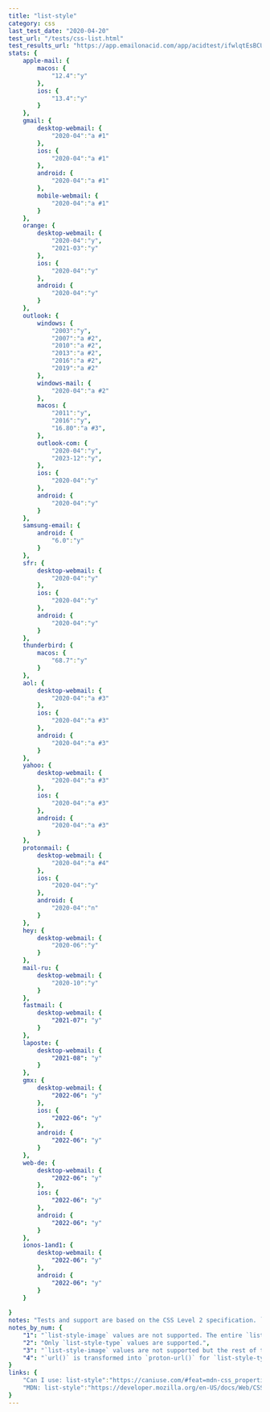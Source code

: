 ```yaml
---
title: "list-style"
category: css
last_test_date: "2020-04-20"
test_url: "/tests/css-list.html"
test_results_url: "https://app.emailonacid.com/app/acidtest/ifwlqtEsBCU23xVI7NgjBqvJlcJ4c20Akv3aRW3ugRJsP/list"
stats: {
    apple-mail: {
        macos: {
            "12.4":"y"
        },
        ios: {
            "13.4":"y"
        }
    },
    gmail: {
        desktop-webmail: {
            "2020-04":"a #1"
        },
        ios: {
            "2020-04":"a #1"
        },
        android: {
            "2020-04":"a #1"
        },
        mobile-webmail: {
            "2020-04":"a #1"
        }
    },
    orange: {
        desktop-webmail: {
            "2020-04":"y",
            "2021-03":"y"
        },
        ios: {
            "2020-04":"y"
        },
        android: {
            "2020-04":"y"
        }
    },
    outlook: {
        windows: {
            "2003":"y",
            "2007":"a #2",
            "2010":"a #2",
            "2013":"a #2",
            "2016":"a #2",
            "2019":"a #2"
        },
        windows-mail: {
            "2020-04":"a #2"
        },
        macos: {
            "2011":"y",
            "2016":"y",
            "16.80":"a #3",
        },
        outlook-com: {
            "2020-04":"y",
            "2023-12":"y",
        },
        ios: {
            "2020-04":"y"
        },
        android: {
            "2020-04":"y"
        }
    },
    samsung-email: {
        android: {
            "6.0":"y"
        }
    },
    sfr: {
        desktop-webmail: {
            "2020-04":"y"
        },
        ios: {
            "2020-04":"y"
        },
        android: {
            "2020-04":"y"
        }
    },
    thunderbird: {
        macos: {
            "68.7":"y"
        }
    },
    aol: {
        desktop-webmail: {
            "2020-04":"a #3"
        },
        ios: {
            "2020-04":"a #3"
        },
        android: {
            "2020-04":"a #3"
        }
    },
    yahoo: {
        desktop-webmail: {
            "2020-04":"a #3"
        },
        ios: {
            "2020-04":"a #3"
        },
        android: {
            "2020-04":"a #3"
        }
    },
    protonmail: {
        desktop-webmail: {
            "2020-04":"a #4"
        },
        ios: {
            "2020-04":"y"
        },
        android: {
            "2020-04":"n"
        }
    },
    hey: {
        desktop-webmail: {
            "2020-06":"y"
        }
    },
    mail-ru: {
        desktop-webmail: {
            "2020-10":"y"
        }
    },
    fastmail: {
        desktop-webmail: {
            "2021-07": "y"
        }
    },
    laposte: {
        desktop-webmail: {
            "2021-08": "y"
        }
    },
    gmx: {
        desktop-webmail: {
            "2022-06": "y"
        },
        ios: {
            "2022-06": "y"
        },
        android: {
            "2022-06": "y"
        }
    },
    web-de: {
        desktop-webmail: {
            "2022-06": "y"
        },
        ios: {
            "2022-06": "y"
        },
        android: {
            "2022-06": "y"
        }
    },
    ionos-1and1: {
        desktop-webmail: {
            "2022-06": "y"
        },
        android: {
            "2022-06": "y"
        }
    }
        
}
notes: "Tests and support are based on the CSS Level 2 specification. `<custom-ident>`, `symbols()` and `<string>` values are not tested here."
notes_by_num: {
    "1": "`list-style-image` values are not supported. The entire `list-style` property is removed if present.",
    "2": "Only `list-style-type` values are supported.",
    "3": "`list-style-image` values are not supported but the rest of the `list-style` property is kept.",
    "4": "`url()` is transformed into `proton-url()` for `list-style-type` values, invalidating the entire property."
}
links: {
    "Can I use: list-style":"https://caniuse.com/#feat=mdn-css_properties_list-style",
    "MDN: list-style":"https://developer.mozilla.org/en-US/docs/Web/CSS/list-style"
}
---
```

